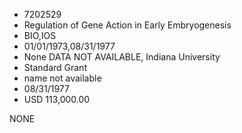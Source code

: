 * 7202529
* Regulation of Gene Action in Early Embryogenesis
* BIO,IOS
* 01/01/1973,08/31/1977
* None   DATA NOT AVAILABLE, Indiana University
* Standard Grant
*   name not available
* 08/31/1977
* USD 113,000.00

NONE